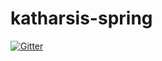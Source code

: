 # katharsis-spring

[![Gitter](https://badges.gitter.im/Join%20Chat.svg)](https://gitter.im/katharsis-project/katharsis-spring?utm_source=badge&utm_medium=badge&utm_campaign=pr-badge&utm_content=badge)
